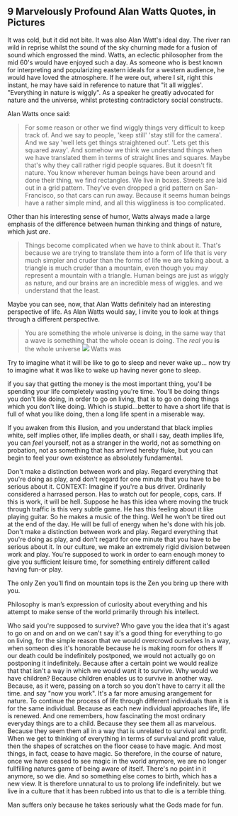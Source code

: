 9 Marvelously Profound Alan Watts Quotes, in Pictures
---
It was cold, but it did not bite. It was also Alan Watt's ideal day. The river ran wild in reprise whilst the sound of the sky churning made for a fusion of sound which engrossed the mind. Watts, an eclectic philosopher from the mid 60's would have enjoyed such a day. As someone who is best known for interpreting and popularizing eastern ideals for a western audience, he would have loved the atmosphere. If he were out, where I sit, right this instant, he may have said in reference to nature that "it all wiggles'. "Everything in nature is wiggly".
As a speaker he greatly advocated for nature and the universe, whilst protesting contradictory social constructs.

Alan Watts once said:
>For some reason or other we find wiggly things very difficult to keep track of. And we say to people, 'keep still' 'stay still for the camera'. And we say 'well lets get things straightened out'. 'Lets get this squared away'. And somehow we think we understand things when we have translated them in terms of straight lines and squares. Maybe that's why they call rather rigid people squares. But it doesn't fit nature. You know wherever human beings have been around and done their thing, we find rectangles. We live in boxes. Streets are laid out in a grid pattern. They've even dropped a grid pattern on San-Francisco, so that cars can run away. Because it seems human beings have a rather simple mind, and all this wiggliness is too complicated.

Other than his interesting sense of humor, Watts always made a large emphasis of the difference between human thinking and things of nature, which just *are*.

>Things become complicated when we have to think about it. That's because we are trying to translate them into a form of life that is very much simpler and cruder than the forms of life we are talking about. a triangle is much cruder than a mountain, even though you may represent a mountain with a triangle. Human beings are just as wiggly as nature, and our brains are an incredible mess of wiggles. and we understand that the least.

Maybe you can see, now, that Alan Watts definitely had an interesting perspective of life. As Alan Watts would say, I invite you to look at things through a different perspective.


>You are something the whole universe is doing, in the same way that a wave is something that the whole ocean is doing. The *real* you **is** the whole universe
<a class = "lightbox" src="{{site.url}}uploads/2015/11/21/therealyou.png"><img src="{{site.url}}uploads/2015/11/21/therealyou.png" class="alignright"></a>
Watts was 

Try to imagine what it will be like to go to sleep and never wake up... now try to imagine what it was like to wake up having never gone to sleep.

if you say that getting the money is the most important thing, you'll be spending your life completely wasting you're time. You'll be doing things you don't like doing, in order to go on living, that is to go on doing things which you don't like doing. Which is stupid...better to have a short life that is full of what you like doing, then a long life spent in a miserable way.

If you awaken from this illusion, and you understand that black implies white, self implies other, life implies death, or shall i say, death implies life, you can *feel* yourself, not as a stranger in the world, not as something on probation, not as something that has arrived hereby fluke, but you can begin to feel your own existence as absolutely fundamental. 

Don't make a distinction between work and play. Regard everything that you're doing as play, and don't regard for one minute that you have to be serious about it.
CONTEXT:
Imagine if you're a bus driver. Ordinarily considered a harrased person. Has to watch out for people, cops, cars. If this is work, it will be hell. Suppose he has this idea where moving the truck through traffic is this very subtle game. He has this feeling about it like playing guitar. So he makes a music of the thing. Well he won't be tired out at the end of the day. He will be full of energy when he's done with his job. Don't make a distinction between work and play. Regard everything that you're doing as play, and don't regard for one minute that you have to be serious about it.
In our culture, we make an extremely rigid division between work and play. You're supposed to work in order to earn enough money to give you sufficient leisure time, for something entirely different called having fun-or play.

The only Zen you’ll find on mountain tops is the Zen you bring up there with you.

Philosophy is man’s expression of curiosity about everything and his attempt to make sense of the world primarily through his intellect.

Who said you're supposed to survive?
Who gave you the idea that it's agast to go on and on and on
we can't say it's a good thing for everything to go on living, for the simple reason that we would overcrowd ourselves
In a way, when someon dies it's honorable because he is making room for others
If our death could be indefinitely postponed, we would not actually go on postponing it indefinitely. Because after a certain point we would realize that that isn't a way in which we would want it to survive. Why would we have children? Because children enables us to survive in another way. Because, as it were, passing on a torch so you don't have to carry it all the time. and say "now you work".
It's a far more amusing arangement for nature. To continue the process of life through different individuals than it is for the same individual. Because as each new individual approaches life, life is renewed. And one remembers, how fascinating the most ordinary everyday things are to a child. Because they see them all as marvelous. Because they seem them all in a way that is unrelated to survival and profit. When we get to thinking of everything in terms of survival and profit value, then the shapes of scratches on the floor cease to have magic. And most things, in fact, cease to have magic. So therefore, in the course of nature, once we have ceased to see magic in the world anymore, we are no longer fullfilling natures game of being aware of itself. There's no point in it anymore, so we die. And so something else comes to birth, which has a new view. It is therefore unnatural to us to prolong life indefinitely. but we live in a culture that it has been rubbed into us that to die is a terrible thing.

Man suffers only because he takes seriously what the Gods made for fun.

